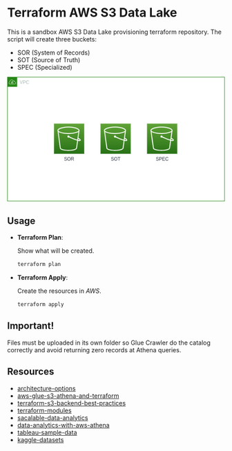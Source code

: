 # Terraform AWS S3 Data Lake

This is a sandbox AWS S3 Data Lake provisioning terraform repository. The script will create three buckets:

- SOR (System of Records)
- SOT (Source of Truth)
- SPEC (Specialized)

![Solution Diagram](docs/solution.drawio.png)

## Usage

- **Terraform Plan**:

  Show what will be created.

  ```sh
  terraform plan
  ```

- **Terraform Apply**:

  Create the resources in _AWS_.

  ```sh
  terraform apply
  ```

## Important!

Files must be uploaded in its own folder so Glue Crawler do the catalog correctly and avoid returning zero records at Athena queries.

## Resources

- [architecture-options](https://dev.to/aws-builders/architecture-options-for-building-a-basic-data-lake-on-aws-part-1-18hc)
- [aws-glue-s3-athena-and-terraform](https://medium.com/@todd_6710/infrastructure-as-code-built-data-lake-with-aws-glue-s3-athena-and-terraform-78bb54339f1a)
- [terraform-s3-backend-best-practices](https://medium.com/@jbornhoft/terraform-s3-backend-best-practices-revised-6f6a8fe8fdf7)
- [terraform-modules](https://github.com/WillBrock/terraform-course-examples)
- [sacalable-data-analytics](https://medium.com/@yaroslavzhbankov/architecting-scalable-data-analytics-harnessing-aws-athena-glue-s3-lambda-and-api-gateway-5e991d46c273)
- [data-analytics-with-aws-athena](https://dev.to/davidshaek/streamline-your-data-analytics-with-aws-athena-queries-and-terraform-5057)
- [tableau-sample-data](https://public.tableau.com/app/learn/sample-data)
- [kaggle-datasets](https://www.kaggle.com/datasets)

